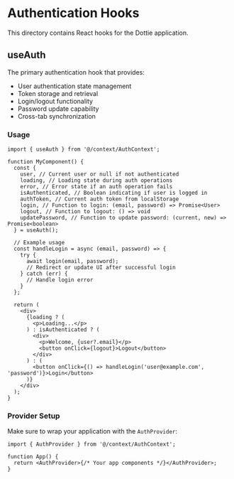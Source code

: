 # Authentication Hooks

This directory contains React hooks for the Dottie application.

## useAuth

The primary authentication hook that provides:

- User authentication state management
- Token storage and retrieval
- Login/logout functionality
- Password update capability
- Cross-tab synchronization

### Usage

```tsx
import { useAuth } from '@/context/AuthContext';

function MyComponent() {
  const {
    user, // Current user or null if not authenticated
    loading, // Loading state during auth operations
    error, // Error state if an auth operation fails
    isAuthenticated, // Boolean indicating if user is logged in
    authToken, // Current auth token from localStorage
    login, // Function to login: (email, password) => Promise<User>
    logout, // Function to logout: () => void
    updatePassword, // Function to update password: (current, new) => Promise<boolean>
  } = useAuth();

  // Example usage
  const handleLogin = async (email, password) => {
    try {
      await login(email, password);
      // Redirect or update UI after successful login
    } catch (err) {
      // Handle login error
    }
  };

  return (
    <div>
      {loading ? (
        <p>Loading...</p>
      ) : isAuthenticated ? (
        <div>
          <p>Welcome, {user?.email}</p>
          <button onClick={logout}>Logout</button>
        </div>
      ) : (
        <button onClick={() => handleLogin('user@example.com', 'password')}>Login</button>
      )}
    </div>
  );
}
```

### Provider Setup

Make sure to wrap your application with the `AuthProvider`:

```tsx
import { AuthProvider } from '@/context/AuthContext';

function App() {
  return <AuthProvider>{/* Your app components */}</AuthProvider>;
}
```
